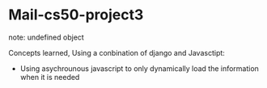 # Mail-cs50-project3

note: undefined object 

Concepts learned, Using a conbination of django and Javasctipt:
 - Using asychrounous javascript to only dynamically load the information when it is needed
  